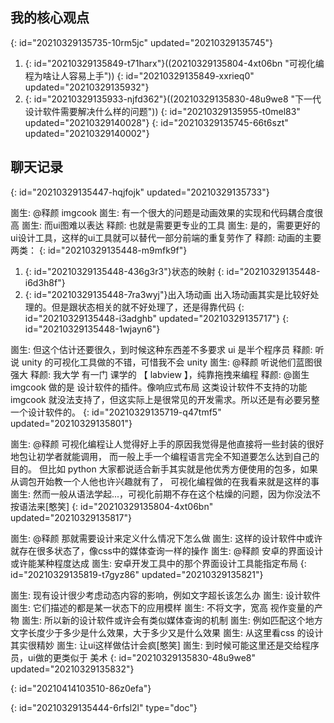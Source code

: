 ## 我的核心观点
{: id="20210329135735-10rm5jc" updated="20210329135745"}

1. {: id="20210329135849-t71harx"}((20210329135804-4xt06bn "可视化编程为啥让人容易上手"))
   {: id="20210329135849-xxrieq0" updated="20210329135932"}
2. {: id="20210329135933-njfd362"}((20210329135830-48u9we8 "下一代设计软件需要解决什么样的问题"))
   {: id="20210329135955-t0mel83" updated="20210329140028"}
{: id="20210329135745-66t6szt" updated="20210329140002"}

## 聊天记录
{: id="20210329135447-hqjfojk" updated="20210329135733"}

崮生: @释颜 imgcook
崮生: 有一个很大的问题是动画效果的实现和代码耦合度很高
崮生: 而ui图难以表达
释颜: 也就是需要更专业的工具
崮生: 是的，需要更好的ui设计工具，这样的ui工具就可以替代一部分前端的重复劳作了
释颜: 动画的主要两类：
{: id="20210329135448-m9mfk9f"}

1. {: id="20210329135448-436g3r3"}状态的映射
   {: id="20210329135448-i6d3h8f"}
2. {: id="20210329135448-7ra3wyj"}出入场动画
   出入场动画其实是比较好处理的。但是跟状态相关的就不好处理了，还是得靠代码
   {: id="20210329135448-i3adghb" updated="20210329135717"}
{: id="20210329135448-1wjayn6"}

崮生: 但这个估计还要很久，到时候这种东西差不多要求 ui 是半个程序员
释颜: 听说 unity 的可视化工具做的不错，可惜我不会 unity
崮生: @释颜 听说他们蓝图很强大
释颜: 我大学 有一门 课学的 【 labview  】，纯靠拖拽来编程
释颜: @崮生 imgcook 做的是 设计软件的插件。像响应式布局 这类设计软件不支持的功能 imgcook 就没法支持了，但这实际上是很常见的开发需求。所以还是有必要另整一个设计软件的。
{: id="20210329135719-q47tmf5" updated="20210329135801"}

崮生: @释颜 可视化编程让人觉得好上手的原因我觉得是他直接将一些封装的很好地包让初学者就能调用，
而一般上手一个编程语言完全不知道要怎么达到自己的目的。
但比如 python 大家都说适合新手其实就是他优秀方便使用的包多，如果从调包开始教一个人他也许兴趣就有了，
可视化编程做的在我看来就是这样的事
崮生: 然而一般从语法学起...，可视化前期不存在这个枯燥的问题，因为你没法不按语法来[憨笑]
{: id="20210329135804-4xt06bn" updated="20210329135817"}

崮生: @释颜 那就需要设计来定义什么情况下怎么做
崮生: 这样的设计软件中或许就存在很多状态了，像css中的媒体查询一样的操作
崮生: @释颜 安卓的界面设计或许能某种程度达成
崮生: 安卓开发工具中的那个界面设计工具能指定布局
{: id="20210329135819-t7gyz86" updated="20210329135821"}

崮生: 现有设计很少考虑动态内容的影响，例如文字超长该怎么办
崮生: 设计软件
崮生: 它们描述的都是某一状态下的应用模样
崮生: 不将文字，宽高 视作变量的产物
崮生: 所以新的设计软件或许会有类似媒体查询的机制
崮生: 例如匹配这个地方文字长度少于多少是什么效果，大于多少又是什么效果
崮生: 从这里看css 的设计其实很精妙
崮生: 让ui这样做估计会疯[憨笑]
崮生: 到时候可能这里还是交给程序员，ui做的更类似于 美术
{: id="20210329135830-48u9we8" updated="20210329135832"}

{: id="20210414103510-86z0efa"}


{: id="20210329135444-6rfsl2l" type="doc"}
